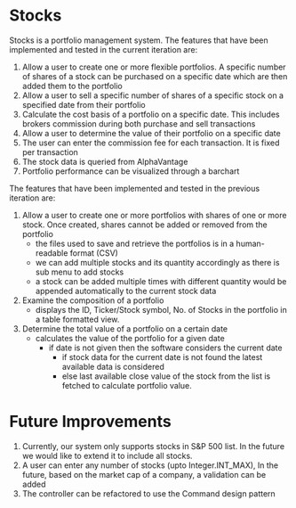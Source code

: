 # Stocks

Stocks is a portfolio management system.
The features that have been implemented and tested in the current iteration are:
1) Allow a user to create one or more flexible portfolios. A specific number of shares of a stock can be purchased on a specific date which are then added them to the portfolio
2) Allow a user to sell a specific number of shares of a specific stock on a specified date from their portfolio
3) Calculate the cost basis of a portfolio on a specific date. This includes brokers commission during both purchase and sell transactions
4) Allow a user to determine the value of their portfolio on a specific date
5) The user can enter the commission fee for each transaction. It is fixed per transaction
6) The stock data is queried from AlphaVantage
7) Portfolio performance can be visualized through a barchart


The features that have been implemented and tested in the previous iteration are:
1) Allow a user to create one or more portfolios with shares of one or more stock. Once created, shares
cannot be added or removed from the portfolio
    - the files used to save and retrieve the portfolios is in a human-readable format (CSV)
    - we can add multiple stocks and its quantity accordingly as there is sub menu to add stocks
    - a stock can be added multiple times with different quantity would be appended automatically to the current stock data
2) Examine the composition of a portfolio
    - displays the ID, Ticker/Stock symbol, No. of Stocks in the portfolio in a table formatted view.
3) Determine the total value of a portfolio on a certain date
   - calculates the value of the portfolio for a given date
     - if date is not given then the software considers the current date 
       - if stock data for the current date is not found the latest available data is considered
       - else last available close value of the stock from the list is fetched to calculate portfolio value.

# Future Improvements
1) Currently, our system only supports stocks in S&P 500 list. In the future we would like to extend it to include all stocks.
2) A user can enter any number of stocks (upto Integer.INT_MAX), In the future, based on the market cap of a company, a validation can be added
3) The controller can be refactored to use the Command design pattern